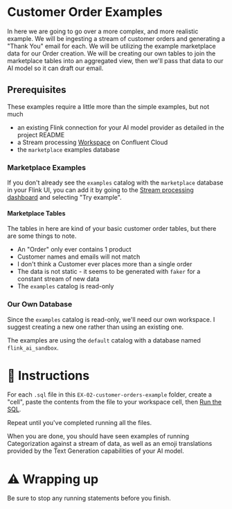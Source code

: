 # Customer Order Examples

In here we are going to go over a more complex, and more realistic example.
We will be ingesting a stream of customer orders and generating a "Thank You" email for each. 
We will be utilizing the example marketplace data for our Order creation.
We will be creating our own tables to join the marketplace tables into an aggregated view,
then we'll pass that data to our AI model so it can draft our email.

## Prerequisites

These examples require a little more than the simple examples, but not much 
- an existing Flink connection for your AI model provider as detailed in the project README 
- a Stream processing [Workspace](https://docs.confluent.io/cloud/current/flink/get-started/quick-start-cloud-console.html#step-1-create-a-workspace) on Confluent Cloud
- the `marketplace` examples database

### Marketplace Examples

If you don't already see the `examples` catalog with the `marketplace` database in your Flink UI, 
you can add it by going to the [Stream processing dashboard](https://confluent.cloud/flink) 
and selecting "Try example".

#### Marketplace Tables

The tables in here are kind of your basic customer order tables, but there are some things to note.
- An "Order" only ever contains 1 product
- Customer names and emails will not match
- I don't think a Customer ever places more than a single order
- The data is not static - it seems to be generated with `faker` for a constant stream of new data
- The `examples` catalog is read-only

### Our Own Database

Since the `examples` catalog is read-only, we'll need our own workspace.
I suggest creating a new one rather than using an existing one.

The examples are using the `default` catalog with a database named `flink_ai_sandbox`.

# 📝 Instructions

For each `.sql` file in this `EX-02-customer-orders-example` folder, create a "cell", 
paste the contents from the file to your workspace cell, 
then [Run the SQL](https://docs.confluent.io/cloud/current/flink/get-started/quick-start-cloud-console.html#step-2-run-sql-statements).

Repeat until you've completed running all the files.

When you are done, you should have seen examples of running Categorization against a stream of data, 
as well as an emoji translations provided by the Text Generation capabilities of your AI model.

# ⚠️ Wrapping up
Be sure to stop any running statements before you finish.
